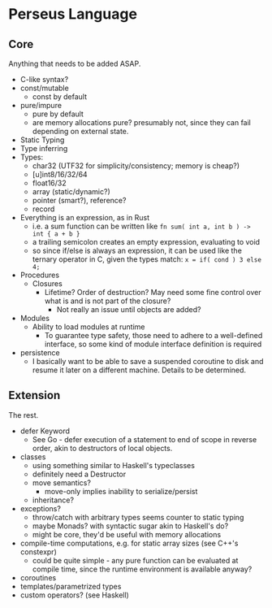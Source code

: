 # Perseus Language

## Core

Anything that needs to be added ASAP.

*   C-like syntax?
*   const/mutable
    *   const by default
*   pure/impure
    *   pure by default
    *   are memory allocations pure? presumably not, since they can fail depending on external state.
*   Static Typing
*   Type inferring
*   Types:
    *   char32 (UTF32 for simplicity/consistency; memory is cheap?)
    *   [u]int8/16/32/64
    *   float16/32
    *   array (static/dynamic?)
    *   pointer (smart?), reference?
    *   record
*   Everything is an expression, as in Rust
    *   i.e. a sum function can be written like `fn sum( int a, int b ) -> int { a + b }`
    *   a trailing semicolon creates an empty expression, evaluating to void
    *   so since if/else is always an expression, it can be used like the ternary operator in C, given the types match: `x = if( cond ) 3 else 4;`
*   Procedures
    *   Closures
        *   Lifetime? Order of destruction? May need some fine control over what is and is not part of the closure?
            *   Not really an issue until objects are added?
*   Modules
    *   Ability to load modules at runtime
        *   To guarantee type safety, those need to adhere to a well-defined interface, so some kind of module interface definition is required
*   persistence
    *   I basically want to be able to save a suspended coroutine to disk and resume it later on a different machine. Details to be determined.

## Extension

The rest.

*   defer Keyword
    *   See Go - defer execution of a statement to end of scope in reverse order, akin to destructors of local objects.
*   classes
    *   using something similar to Haskell's typeclasses
    *   definitely need a Destructor
    *   move semantics?
        *   move-only implies inability to serialize/persist
    *   inheritance?
*   exceptions?
    *   throw/catch with arbitrary types seems counter to static typing
    *   maybe Monads? with syntactic sugar akin to Haskell's do?
    *   might be core, they'd be useful with memory allocations
*   compile-time computations, e.g. for static array sizes (see C++'s constexpr)
    *   could be quite simple - any pure function can be evaluated at compile time, since the runtime environment is available anyway?
*   coroutines
*   templates/parametrized types
*   custom operators? (see Haskell)

